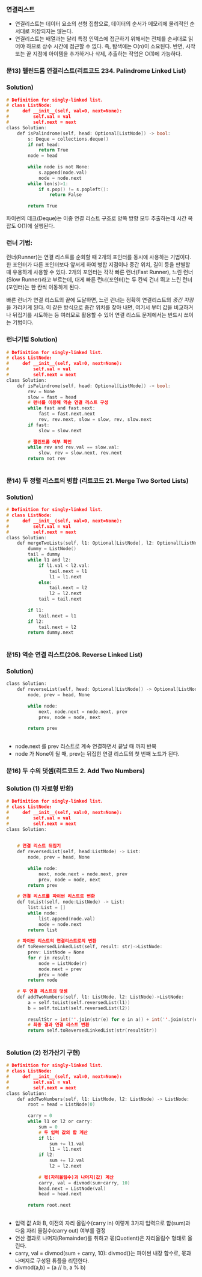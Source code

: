 ### 연결리스트
* 연결리스트는 데이터 요소의 선형 집합으로, 데이터의 순서가 메모리에 물리적인 순서대로 저장되지는 않는다. 
* 연결리스트는 배열과는 달리 특정 인덱스에 접근하기 위해서는 전체를 순서대로 읽어야 하므로 상수 시간에 접근할 수 없다. 즉, 탐색에는 O(n)이 소요된다. 반면, 시작 또는 끝 지점에 아이템을 
  추가하거나 삭제, 추출하는 작업은 O(1)에 가능하다. 

### 문13) 펠린드롬 연결리스트(리트코드 234. Palindrome Linked List)

### Solution)

```c
# Definition for singly-linked list.
# class ListNode:
#     def __init__(self, val=0, next=None):
#         self.val = val
#         self.next = next
class Solution:
    def isPalindrome(self, head: Optional[ListNode]) -> bool:
        s: Deque = collections.deque()
        if not head:
            return True 
        node = head
        
        while node is not None:
            s.append(node.val)
            node = node.next
        while len(s)>1:
            if s.pop() != s.popleft():
                return False
        
        return True 
```

파이썬의 데크(Deque)는 이중 연결 리스트 구조로 양쪽 방향 모두 추출하는데 시간 복잡도 O(1)에 실행된다.

### 런너 기법:
런너(Runner)는 연결 리스트를 순회할 때 2개의 포인터를 동시에 사용하는 기법이다. 한 포인터가 다른 포인터보다 앞서게 하여 병합 지점이나 중간 위치, 길이 등을 판별할 때 유용하게 사용할 수
있다. 2개의 포인터는 각각 빠른 런너(Fast Runner), 느린 런너(Slow Runner)라고 부르는데, 대게 빠른 런너(포인터)는 두 칸씩 건너 뛰고 느린 런너(포인터)는 한 칸씩 이동하게 된다. 

빠른 런너가 연결 리스트의 끝에 도달하면, 느린 런너는 정확히 연결리스트의 *중간 지점*을 가리키게 된다. 이 같은 방식으로 중간 위치를 찾아 내면, 여기서 부터 값을 비교하거나 뒤집기를 
시도하는 등 여러모로 활용할 수 있어 연결 리스트 문제에서는 반드시 쓰이는 기법이다. 

### 런너기법 Solution)


```c
# Definition for singly-linked list.
# class ListNode:
#     def __init__(self, val=0, next=None):
#         self.val = val
#         self.next = next
class Solution:
    def isPalindrome(self, head: Optional[ListNode]) -> bool:
        rev = None
        slow = fast = head
        # 런너를 이용해 역순 연결 리스트 구성
        while fast and fast.next:
            fast = fast.next.next
            rev, rev.next, slow = slow, rev, slow.next
        if fast:
            slow = slow.next
            
        # 팰린드롬 여부 확인
        while rev and rev.val == slow.val:
            slow, rev = slow.next, rev.next
        return not rev
        
```

### 문14) 두 정렬 리스트의 병합 (리트코드 21. Merge Two Sorted Lists)

### Solution)

```c
# Definition for singly-linked list.
# class ListNode:
#     def __init__(self, val=0, next=None):
#         self.val = val
#         self.next = next
class Solution:
    def mergeTwoLists(self, l1: Optional[ListNode], l2: Optional[ListNode]) -> Optional[ListNode]:
        dummy = ListNode()
        tail = dummy
        while l1 and l2:
            if l1.val < l2.val:
                tail.next = l1
                l1 = l1.next
            else:
                tail.next = l2
                l2 = l2.next
            tail = tail.next
            
        if l1:
            tail.next = l1
        if l2:
            tail.next = l2
        return dummy.next
        
```


### 문15) 역순 연결 리스트(206. Reverse Linked List)

### Solution)


```c
class Solution:
    def reverseList(self, head: Optional[ListNode]) -> Optional[ListNode]:
        node, prev = head, None
        
        while node:
            next, node.next = node.next, prev
            prev, node = node, next
        
        return prev
        
```
* node.next 를 prev 리스트로 계속 연결하면서 끝날 때 까지 반복
* node 가 None이 될 때, prev는 뒤집힌 연결 리스트의 첫 번째 노드가 된다. 

### 문16) 두 수의 덧셈(리트코드 2. Add Two Numbers)

### Solution (1) 자료형 반환)

```c
# Definition for singly-linked list.
# class ListNode:
#     def __init__(self, val=0, next=None):
#         self.val = val
#         self.next = next
class Solution:
   
        
    # 연결 리스트 뒤집기
    def reversedList(self, head:ListNode) -> List:
        node, prev = head, None
        
        while node:
            next, node.next = node.next, prev
            prev, node = node, next
        return prev
    
    # 연결 리스트를 파이썬 리스트로 변환
    def toList(self, node:ListNode) -> List:
        list:List = []
        while node:
            list.append(node.val)
            node = node.next
        return list
    
    # 파이썬 리스트의 연결리스트로의 변환
    def toReversedLinkedList(self, result: str)->ListNode:
        prev: ListNode = None
        for r in result:
            node = ListNode(r)
            node.next = prev
            prev = node
        return node
    
    # 두 연결 리스트의 덧셈
    def addTwoNumbers(self, l1: ListNode, l2: ListNode)->ListNode:
        a = self.toList(self.reversedList(l1))
        b = self.toList(self.reversedList(l2))
        
        resultStr = int(''.join(str(e) for e in a)) + int(''.join(str(e) for e in b))
        # 최종 결과 연결 리스트 변환
        return self.toReversedLinkedList(str(resultStr))
        
```


### Solution (2) 전가산기 구현)


```c
# Definition for singly-linked list.
# class ListNode:
#     def __init__(self, val=0, next=None):
#         self.val = val
#         self.next = next
class Solution:
    def addTwoNumbers(self, l1: ListNode, l2: ListNode) -> ListNode:
        root = head = ListNode(0)
        
        carry = 0
        while l1 or l2 or carry:
            sum = 0
            # 두 입력 값의 합 계산
            if l1:
                sum += l1.val
                l1 = l1.next
            if l2:
                sum += l2.val
                l2 = l2.next
            
            # 몫(자리올림수)과 나머지(값) 계산
            carry, val = divmod(sum+carry, 10)
            head.next = ListNode(val)
            head = head.next
        
        return root.next
        
```

* 입력 값 A와 B, 이전의 자리 올림수(carry in) 이렇게 3가지 입력으로 합(sum)과 다음 자리 올림수(carry out) 여부를 결정
* 연산 결과로 나머지(Remainder)를 취하고 몫(Quotient)은 자리올림수 형태로 올린다.
* carry, val = divmod(sum + carry, 10): divmod()는 파이썬 내장 함수로, 몫과 나머지로 구성된 튜플을 리턴한다. 
* divmod(a,b) = (a // b, a % b)



